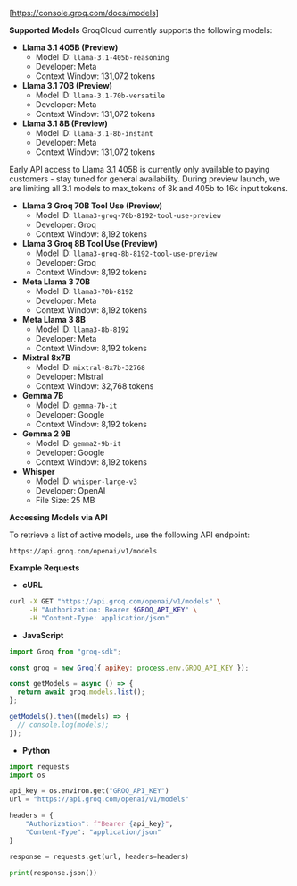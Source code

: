 [https://console.groq.com/docs/models]

**Supported Models**
GroqCloud currently supports the following models:

* **Llama 3.1 405B (Preview)**
	+ Model ID: `llama-3.1-405b-reasoning`
	+ Developer: Meta
	+ Context Window: 131,072 tokens
* **Llama 3.1 70B (Preview)**
	+ Model ID: `llama-3.1-70b-versatile`
	+ Developer: Meta
	+ Context Window: 131,072 tokens
* **Llama 3.1 8B (Preview)**
	+ Model ID: `llama-3.1-8b-instant`
	+ Developer: Meta
	+ Context Window: 131,072 tokens

Early API access to Llama 3.1 405B is currently only available to paying customers - stay tuned for general availability. During preview launch, we are limiting all 3.1 models to max_tokens of 8k and 405b to 16k input tokens.

* **Llama 3 Groq 70B Tool Use (Preview)**
	+ Model ID: `llama3-groq-70b-8192-tool-use-preview`
	+ Developer: Groq
	+ Context Window: 8,192 tokens
* **Llama 3 Groq 8B Tool Use (Preview)**
	+ Model ID: `llama3-groq-8b-8192-tool-use-preview`
	+ Developer: Groq
	+ Context Window: 8,192 tokens
* **Meta Llama 3 70B**
	+ Model ID: `llama3-70b-8192`
	+ Developer: Meta
	+ Context Window: 8,192 tokens
* **Meta Llama 3 8B**
	+ Model ID: `llama3-8b-8192`
	+ Developer: Meta
	+ Context Window: 8,192 tokens
* **Mixtral 8x7B**
	+ Model ID: `mixtral-8x7b-32768`
	+ Developer: Mistral
	+ Context Window: 32,768 tokens
* **Gemma 7B**
	+ Model ID: `gemma-7b-it`
	+ Developer: Google
	+ Context Window: 8,192 tokens
* **Gemma 2 9B**
	+ Model ID: `gemma2-9b-it`
	+ Developer: Google
	+ Context Window: 8,192 tokens
* **Whisper**
	+ Model ID: `whisper-large-v3`
	+ Developer: OpenAI
	+ File Size: 25 MB

**Accessing Models via API**

To retrieve a list of active models, use the following API endpoint:

`https://api.groq.com/openai/v1/models`

**Example Requests**

* **cURL**
```bash
curl -X GET "https://api.groq.com/openai/v1/models" \
     -H "Authorization: Bearer $GROQ_API_KEY" \
     -H "Content-Type: application/json"
```
* **JavaScript**
```javascript
import Groq from "groq-sdk";

const groq = new Groq({ apiKey: process.env.GROQ_API_KEY });

const getModels = async () => {
  return await groq.models.list();
};

getModels().then((models) => {
  // console.log(models);
});
```
* **Python**
```python
import requests
import os

api_key = os.environ.get("GROQ_API_KEY")
url = "https://api.groq.com/openai/v1/models"

headers = {
    "Authorization": f"Bearer {api_key}",
    "Content-Type": "application/json"
}

response = requests.get(url, headers=headers)

print(response.json())
```